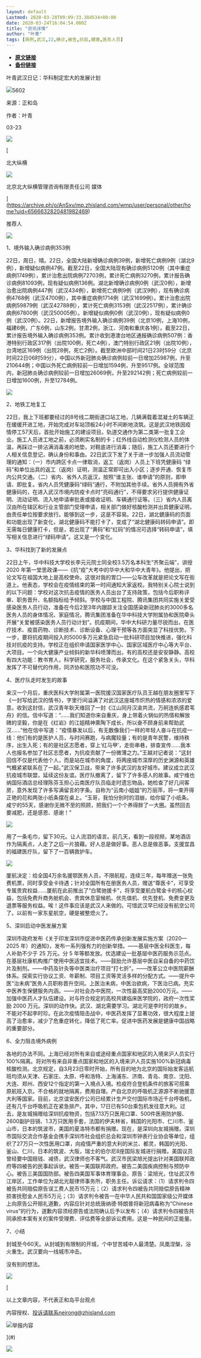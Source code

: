 ```yaml
---
layout: default
Lastmod: 2020-03-28T09:09:33.384534+00:00
date: 2020-03-24T16:04:54.000Z
title: "资讯详情"
author: "叶青"
tags: [病例,武汉,22,确诊,被告,抗疫,健康,医务人员]
---
```


* [**原文链接**](http://archive.ph/AnSxv)
* [**备份链接**](http://archive.ph/AnSxv)


叶青武汉日记：华科制定宏大的发展计划

![](/images/post/c2ea3754e7258e03e956b530055f2377.png)5602

来源：正和岛

作者：叶青

03-23

[![](/images/post/4ea4f829e9355a9a6e0cff1c713b73e6.jpg)](https://archive.ph/o/AnSxv/mp.zhisland.com/wmp/user/3/activity/102895/detailM)

[

北大纵横

![](/images/post/ee78f286401819e46ba8b1f132664374.png)

北京北大纵横管理咨询有限责任公司 媒体





](https://archive.ph/o/AnSxv/mp.zhisland.com/wmp/user/personal/other/home?uid=6566632820481982469)

推荐人

![](/images/post/7ab484e9225a8aef9c375dfec1b38ca0.png)

1、境外输入确诊病例353例

22日，周日，晴。22日，全国大陆新增确诊病例39例，新增死亡病例9例（湖北9例），新增疑似病例47例。截至22日，全国大陆现有确诊病例5120例（其中重症病例1749例），累计治愈出院病例72703例，累计死亡病例3270例，累计报告确诊病例81093例，现有疑似病例136例。湖北新增确诊病例0例（武汉0例），新增治愈出院病例447例（武汉434例），新增死亡病例9例（武汉9例），现有确诊病例4768例（武汉4700例），其中重症病例1714例（武汉1699例）。累计治愈出院病例59879例（武汉42788例），累计死亡病例3153例（武汉2517例），累计确诊病例67800例（武汉50005例）。新增疑似病例0例（武汉0例），现有疑似病例0例（武汉0例）。22日，新增报告境外输入确诊病例39例（北京10例，上海10例，福建6例，广东6例，山东2例，甘肃2例，浙江、河南和重庆各1例）。截至22日，累计报告境外输入确诊病例353例。累计收到港澳台地区通报确诊病例507例：香港特别行政区317例（出院100例，死亡4例），澳门特别行政区21例（出院10例），台湾地区169例（出院28例，死亡2例）。截至欧洲中部时间21日23时59分（北京时间22日06时59分），中国以外新冠肺炎确诊病例较前一日增加25987例，升至210644例；中国以外死亡病例较前一日增加1594例，升至9517例。全球范围内，新冠肺炎确诊病例较前一日增加26069例，升至292142例；死亡病例较前一日增加1600例，升至12784例。

![](/images/post/e58bc01b1f620ff18ae7745aec6f76f4.png)

  

2、地铁工地复工

22日，我上下班都要经过的8号线二期街道口站工地，几辆满载着混凝土的车辆正在缓缓开进工地，开始完成对车站顶板24小时不间断地浇筑。这是武汉地铁因疫情停工57天后，首批开始施工的建设项目。轨道交通作为第二类第一批复工企业。施工人员进工地之前，必须刷实名制的卡；红外线自动检测仪检测人员的体温，再踩过一排沾满消毒液的地垫，对鞋底进行消毒；随后，施工人员还要进行个人相关信息登记，确认身份和事由。22日武汉下发了关于进一步加强人员流动管理的通知：（一）市内跨区卡点一律取消，返工（返岗）人员上下班凭健康码 “绿码”和单位出具的返工（返岗）证明，测温正常即可出入小区；逐步开通、恢复市内公共交通。（二）省内、省外人员返汉，按照“谁主张、谁申请”的原则，即申请、即批复。省内人员凭健康码“绿码”通行，不附加其他手续。省外人员拥有外省健康码的，在进入武汉市境内防疫卡点时“亮码通行”，不得要求另行提供健康证明、流动证明、流入地申请审批表或接收证明、车辆通行证等。（三）省内人员离汉由所在辖区和行业主管部门受理申请，相关部门做好核酸检测并出具健康证明，由责任单位按要求放行。能够到这一步，这是不容易。22日，湖北健康码的页面和功能出现了新变化，湖北健康码不能打卡了，变成了“湖北健康码转码申请”。即无需每日健康打卡，但是，若出现了“黄码”和“红码”的情况可选择“转码申请”，填写相关信息进行“绿码申请”。这又是一个变化。

3、华科找到了新的发展点

22日上午，华中科技大学校长李元元院士同全校3.5万名本科生“齐聚云端”，讲授2020 年第一堂思政课——《抗“疫”大考中的华中大和华中大青年》。他提出，把论文写在祖国大地上是高校使命。这很对我的胃口——公车改革就是把论文写在街道上。他表态，学校会在疫情结束的第一时间通知大家返校。我特别关心院士说到的以下问题：学校对这次抗击疫情的医务人员出台了支持政策，包括今后职称评审、职务晋升、名额指标给予倾斜。学校与中国工程院、腾讯集团共同实施关爱受感染医务人员行动，准备在今后2至3年内跟踪关注全国感染新冠肺炎的3000多名医务人员的身体情况、家庭情况，腾讯集团准备在华中科技大学附属协和医院牵头开展“关爱被感染医务人员行动计划”。抗疫期间，华中大科研力量尽锐而出，在医疗技术、疫苗药物、诊断技术、诊断设备、心理干预等各方面突显了科技优势。下一步，要将抗疫期间投入的5000多万元紧急启动一批科研项目加快推进，强化科技对抗疫的支持。学校正在组织申请国家医学中心、国家区域医疗中心等大平台、大项目。一个向大健康产业倾斜的新华科喷薄而出，有的高校还是安安静静。高校有四大功能：教书育人，科学研究，服务社会，传承文化。在这个紧急关头，华科发挥了不可替代的作用，同济协和医院功不可没。

4、医疗队走时发生的故事

来汉一个月后，重庆医科大学附属第一医院援汉国家医疗队员王越在朋友圈里写下《一封写给武汉的情书》，字里行间溢满了对武汉这座城市炽热的情感和浓浓的爱意。收到这封信，武汉青年耿天维回了一封《江山同月汉渝共流，万舸连帆感君苇舟》的信。信中写道：“……我们知道你来自重庆，身上带着火锅似的热情和解放碑的坚毅，你是在《红岩》的江姐精神熏陶下成长，所以奋不顾身前来帮助武汉……”他在信中写道：“疫情暴发以后，有无数像我们一样的年轻人奋斗在抗疫一线：他们有的是医护人员，与时间赛跑，与病魔较量；有的是青年民警，维持秩序，出生入死；有的是社区志愿者，穿上‘红马甲’，走街串巷，排查宣传……我本人也报名参加了社区志愿者，为抗疫贡献了一份微薄之力。”王越对记者说：“这封回信不仅是代表他个人，而是站在城市的角度，将两座城市深厚的历史渊源和英雄气概紧紧联系在了一起。”武汉保卫战，带来了许多武汉的友好城市。建议成立武汉抗疫城市联盟，延续这份友谊。医疗队撤离了，留下了许多感人的故事。咸宁维也纳国际酒店总经理陈芬玉担心云南医疗队员临走时遗忘物品，她检查了好几间客房，意外发现了许多写满留言的字条。自称为“云南小姐姐”的万丽萍，将一束开得正艳的花和两张小纸条摆在桌上。“玉哥，我怕分别时的泪崩，给你留了小纸条。咸宁的55天，感谢你无微不至的照顾，把我们一个个养得胖了一大圈。虽然回去要减肥，还是感恩、感谢！”

![](/images/post/d0a8fe1fade9fe40e068997117ffab89.png)

用了一条毛巾，留下30元。让人流泪的语言。前几天，看到一段视频，某地酒店作为隔离点，人走了之后一片狼藉。好人总是做好事。恶人总是做恶事。支援宜昌的福建医疗队，留下了一百辆救护车。

![](/images/post/04786de931355c6d8cfe01cd144b298e.png)

厦航决定：给全国4万余名援鄂医务人员，不限航程，连续三年，每年赠送一张免费机票，同时享受金卡待遇；针对全国所有在册医务人员，赠送“尊医卡”，可享受专属贵宾权益……厦航在此前推出了“白鹭驰援卡”，将享受厦航白鹭金卡的核心权益，包括免费升商务舱机会、贵宾休息室候机、优先值机、优先登机、免费变更及退票等服务权益。唉！这件事应该是武汉人来做的。可惜武汉早已经没有航空公司了。以前有一家东星航空，硬是被整熄火了。

5、深圳启动中医发展方案

深圳市政府发布《关于印发深圳市促进中医药传承创新发展实施方案（2020—2025 年）的通知》，发布一系列强有力的创新举措。——基层中医全科医生，每人补助不少于 25 万元。分 5 年等额发放。优选建设一批基层中医药服务示范点。在基层社康机构推广使用中医适宜技术。——鼓励允许基层中医自采自备的中药饮片及制剂。——中药及针灸等中医类治疗项目“打七折”。——改革公立中医院薪酬体系。探索实行协议工资、年薪制、项目工资等灵活多样的分配方式。——提升中医“治未病”医务人员职称晋升空间。上医治未病，中医治欲病，下医治已病。充实中医养生保健服务内涵。——对社会办中医院，一次性最高奖励2000万元。——加强中医药人才队伍建设。对与符合规定的高校共建临床医学院的，政府一次性奖励 2000 万元。深圳的动作快。武汉、湖北需要学习。湖北可是李时珍的故乡。不能对不起李时珍。在此次疫情阻击战中，中医药发挥了显著功效，很大程度上提高了治愈率，减少了危重症转化，降低了死亡率。促进中医药发展是健康中国战略的重要部分。

6、全力阻击境外病例

各地的办法不同。上海已经对所有来自或途经重点国家和地区的入境来沪人员实行100%隔离。将对所有来自非重点国家和地区的入境来沪人员实施100%新冠病毒核酸检测。北京规定，自3月23日零时开始，所有目的地为北京的国际始发客运航班均须从天津、石家庄、太原、呼和浩特、上海浦东、济南、青岛、南京、沈阳、大连、郑州、西安12个指定的第一入境点入境。检疫符合登机条件的旅客可搭乘原航班入京。不合格的就地隔离，费用自理。产自北京的呼吸机正源源不断驰援意大利等国家。目前，北京谊安医疗公司已经累计生产交付国际市场近千台呼吸机，还有几千台呼吸机正在紧急排产。其中，17日已有50台乘包机发往意大利。过去，是友城捐赠给深圳抗疫物资，包括7.13万只医用口罩、500件医用防护服、2600副护目镜、1.3万只医用手套，法国的伊夫林省，韩国的光阳市、仁川市、釜山市，日本的筑波市，美国的夏洛特市都有捐赠。现在，是深圳向友城捐赠。深圳市国际交流合作基金会携手深圳市社会组织总会和深圳市钟表行业协会等单位，组织了27万只一次性医用口罩，向疫情严重的意大利的米兰、都灵，韩国的光阳、釜山、仁川，日本的筑波、大阪，瑞士的伯尔尼8座国际友城进行捐赠。美国议员曾经要中国赔钱、减债，武汉律师也不客气。武汉市民梁旭光提出针对美国联邦政府等四被告的民事起诉状。被告一美国联邦政府。被告二美国疾病控制与预防中心。被告三美国国防部。被告四美国军事体育理事会。原告：梁旭光，住址武汉市江岸区，工作单位为湖北光靓律师事务所，职务主任。诉讼请求：（1）请求判令四被告共同赔偿原告误工费人民币15万元；（2）请求判令四被告共同赔偿原告精神损害抚慰金人民币5万元；（3）请求判令被告一在中华人民共和国国家级公开媒体上向原告公开赔礼道歉，内容应针对总统唐纳德·特朗普将新冠病毒称为“Chinese virus”的行为，道歉内容须经原告或法院确认后予以发布；（4）请求判令四被告共同承担本案有关的案件受理费、评估费等全部诉讼费用。这是一种民间的正能量。

7、小结

封城至今60天。从封城到有限制的开城，个中甘苦城中人最清楚。凤凰涅槃，浴火重生。武汉要向一线城市冲击。

没有别的想法。

  

[![](/images/post/eecfdc74c8355ba6a085dfd422ae0429.jpg)](https://archive.ph/o/AnSxv/mp.zhisland.com/wmp/user/3/activity/102895/detailM)

[

以上文章内容，不代表正和岛平台观点

内容授权、投诉请联系neirong@zhisland.com

![](/images/post/0a239664c071ab8fe7ee8f2fb8a2ec41.png)举报内容



](#)[](#)

![](/images/post/7de898517b5826f0fa15f3ffe0566739.png)

